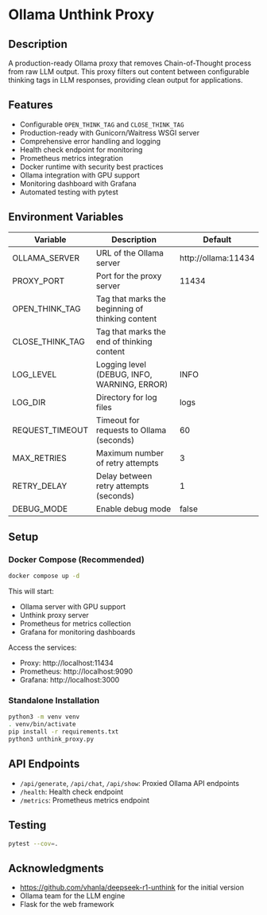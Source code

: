# Ollama Unthink Proxy

## Description

A production-ready Ollama proxy that removes Chain-of-Thought process from
raw LLM output. This proxy filters out content between configurable thinking tags
in LLM responses, providing clean output for applications.

## Features

- Configurable `OPEN_THINK_TAG` and `CLOSE_THINK_TAG`
- Production-ready with Gunicorn/Waitress WSGI server
- Comprehensive error handling and logging
- Health check endpoint for monitoring
- Prometheus metrics integration
- Docker runtime with security best practices
- Ollama integration with GPU support
- Monitoring dashboard with Grafana
- Automated testing with pytest

## Environment Variables

| Variable | Description | Default |
|----------|-------------|---------|
| OLLAMA_SERVER | URL of the Ollama server | http://ollama:11434 |
| PROXY_PORT | Port for the proxy server | 11434 |
| OPEN_THINK_TAG | Tag that marks the beginning of thinking content | <think> |
| CLOSE_THINK_TAG | Tag that marks the end of thinking content | </think> |
| LOG_LEVEL | Logging level (DEBUG, INFO, WARNING, ERROR) | INFO |
| LOG_DIR | Directory for log files | logs |
| REQUEST_TIMEOUT | Timeout for requests to Ollama (seconds) | 60 |
| MAX_RETRIES | Maximum number of retry attempts | 3 |
| RETRY_DELAY | Delay between retry attempts (seconds) | 1 |
| DEBUG_MODE | Enable debug mode | false |

## Setup

### Docker Compose (Recommended)

```bash
docker compose up -d
```

This will start:
- Ollama server with GPU support
- Unthink proxy server
- Prometheus for metrics collection
- Grafana for monitoring dashboards

Access the services:
- Proxy: http://localhost:11434
- Prometheus: http://localhost:9090
- Grafana: http://localhost:3000

### Standalone Installation

```bash
python3 -m venv venv
. venv/bin/activate
pip install -r requirements.txt
python3 unthink_proxy.py
```

## API Endpoints

- `/api/generate`, `/api/chat`, `/api/show`: Proxied Ollama API endpoints
- `/health`: Health check endpoint
- `/metrics`: Prometheus metrics endpoint

## Testing

```bash
pytest --cov=.
```

## Acknowledgments

- https://github.com/vhanla/deepseek-r1-unthink for the initial version
- Ollama team for the LLM engine
- Flask for the web framework
